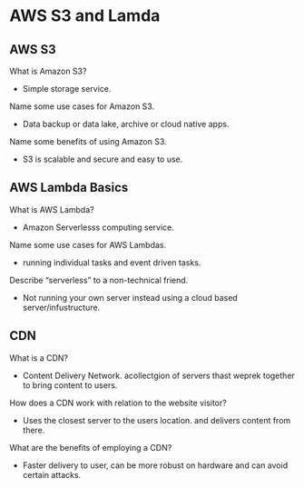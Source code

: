 # AWS S3 and Lamda 

## AWS S3

What is Amazon S3?

- Simple storage service.

Name some use cases for Amazon S3.

- Data backup or data lake, archive or cloud native apps.  

Name some benefits of using Amazon S3.

- S3 is scalable and secure and easy to use.  

## AWS Lambda Basics

What is AWS Lambda?

- Amazon Serverlesss computing service.

Name some use cases for AWS Lambdas.

- running individual tasks and event driven tasks.  

Describe “serverless” to a non-technical friend.

- Not running your own server instead using a cloud based server/infustructure.  

## CDN

What is a CDN?

- Content Delivery Network. acollectgion of servers thast weprek together to bring content to users.  

How does a CDN work with relation to the website visitor?

- Uses the closest server to the users location. and delivers content from there.  

What are the benefits of employing a CDN?

- Faster delivery to user, can be more robust on hardware and can avoid certain attacks.
